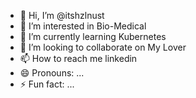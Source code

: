 - 👋 Hi, I’m @itshzlnust
- 👀 I’m interested in Bio-Medical
- 🌱 I’m currently learning Kubernetes
- 💞️ I’m looking to collaborate on My Lover
- 📫 How to reach me linkedin
- 😄 Pronouns: ...
- ⚡ Fun fact: ...

<!---
itshzlnust/itshzlnust is a ✨ special ✨ repository because its `README.md` (this file) appears on your GitHub profile.
You can click the Preview link to take a look at your changes.
--->
